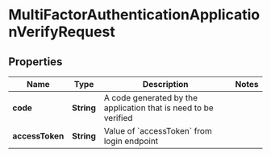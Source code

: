# MultiFactorAuthenticationApplicationVerifyRequest

## Properties
Name | Type | Description | Notes
------------ | ------------- | ------------- | -------------
**code** | **String** | A code generated by the application that is need to be verified | 
**accessToken** | **String** | Value of &#x60;accessToken&#x60; from login endpoint | 
